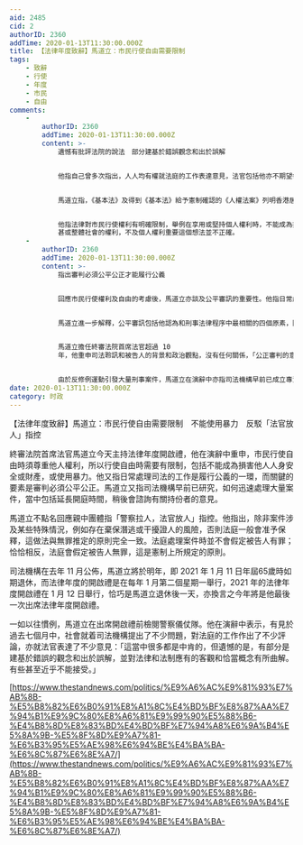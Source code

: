 ```yaml
---
aid: 2485
cid: 2
authorID: 2360
addTime: 2020-01-13T11:30:00.000Z
title: 【法律年度致辭】馬道立：市民行使自由需要限制
tags:
    - 致辭
    - 行使
    - 年度
    - 市民
    - 自由
comments:
    -
        authorID: 2360
        addTime: 2020-01-13T11:30:00.000Z
        content: >-
            遺憾有批評法院的說法　部分建基於錯誤觀念和出於誤解


            他指自己曾多次指出，人人均有權就法庭的工作表達意見，法官包括他亦不期望每宗案件的裁決都備受贊同，但他批評當有人純粹因為不滿案件的裁決結果而作出各種抨擊，指法庭並非公正無偏，法律制度並非完善健全，又或針對法官作出極為冒犯的人身攻擊，他有需要向社會大眾闡明法律如何運作，以正視聽。


            馬道立指，《基本法》及得到《基本法》給予憲制確認的《人權法案》列明香港居民擁有多項權利，包括：言論自由，結社、集會、遊行和示威的自由，「過去七個月，我們看到許多行使這些自由的情況。然而，為使社會上其他人的權利和自由不會受到不可接受的影響，行使這些權利需要有限制。明白這一點是重要的；我過往稱這為對他人權利的尊重。」


            他指法律對市民行使權利有明確限制，舉例在享用或堅持個人權利時，不能成為損害他人人身安全或財產，或使用暴力。馬道立再解釋，認為他人的權利，
            甚或整體社會的權利，不及個人權利重要這個想法並不正確。
    -
        authorID: 2360
        addTime: 2020-01-13T11:30:00.000Z
        content: >-
            指出審判必須公平公正才能履行公義


            回應市民行使權利及自由的考慮後，馬道立亦談及公平審訊的重要性。他指日常處理司法工作時有一個關鍵的要素，就是審判必須公平公正。馬道立援引《基本法》及《人權法案》，指被告人有權受法庭公正公開審問，他亦解釋保釋情況，「......如果被告人需等候聆訊，便會出現是否准予保釋的問題。這方面的法例十分明確：除非案件涉及某些特殊情況，例如存在棄保潛逃或干擾證人的風險，否則法庭一般會准予保釋。這做法與無罪推定的原則完全一致。法庭處理案件時並不會假定被告人有罪；恰恰相反，法庭會假定被告人無罪，這是憲制上所規定的原則。」


            馬道立進一步解釋，公平審訊包括他認為和刑事法律程序中最相關的四個原素，除了無罪假定外，還包括被告獲給予充分時間及便利準備答辯、有權盡早接受審判，以及被定罪者有權就定罪及刑罰提出上訴；控方亦可提出上訴。


            馬道立擔任終審法院首席法官超過 10
            年，他重申司法聆訊和被告人的背景和政治觀點，沒有任何關係，「公正審判的意思並不是指法庭必須因應被告人的個人或政治觀點，作出有罪或無罪的判決：刑事案件的審訊結果取決於審訊時提出的證據，它們是否充分有力，以及控方是否已履行其舉證責任，證明案情達至毫無合理疑點的舉證標準。」


            由於反修例運動引發大量刑事案件，馬道立在演辭中亦指司法機構早前已成立專責工作小組，研究法院如何以最佳的方式迅速處理這些案件，當中包括延長開庭時間。馬道立指司法機構將會就建議的措施，諮詢相關持份者，但他強調迅速處理案件雖然有其好處，「我們也會致力於此，但亦必須謹記，公平的審訊是至為重要的。」
date: 2020-01-13T11:30:00.000Z
category: 时政
---
```


【法律年度致辭】馬道立：市民行使自由需要限制　不能使用暴力　反駁「法官放人」指控

終審法院首席法官馬道立今天主持法律年度開啟禮，他在演辭中重申，市民行使自由時須尊重他人權利，所以行使自由時需要有限制，包括不能成為損害他人人身安全或財產，或使用暴力。他又指日常處理司法的工作是履行公義的一環，而關鍵的要素是審判必須公平公正。馬道立又指司法機構早前已研究，如何迅速處理大量案件，當中包括延長開庭時間，稍後會諮詢有關持份者的意見。

馬道立不點名回應親中團體指「警察拉人，法官放人」指控。他指出，除非案件涉及某些特殊情況，例如存在棄保潛逃或干擾證人的風險，否則法庭一般會准予保釋，這做法與無罪推定的原則完全一致。法庭處理案件時並不會假定被告人有罪；恰恰相反，法庭會假定被告人無罪，這是憲制上所規定的原則。

司法機構在去年 11 月公佈，馬道立將於明年，即 2021 年 1 月 11 日年屆65歲時如期退休，而法律年度的開啟禮是在每年 1 月第二個星期一舉行，2021 年的法律年度開啟禮在 1 月 12 日舉行，恰巧是馬道立退休後一天，亦換言之今年將是他最後一次出席法律年度開啟禮。

一如以往慣例，馬道立在出席開啟禮前檢閱警察儀仗隊。他在演辭中表示，有見於過去七個月中，社會就着司法機構提出了不少問題，對法庭的工作作出了不少評論，亦就法官表達了不少意見：「這當中很多都是中肯的，但遺憾的是，有部分是建基於錯誤的觀念和出於誤解，並對法律和法制應有的客觀和恰當概念有所曲解。有些甚至近乎不能接受。」

[https://www.thestandnews.com/politics/%E9%A6%AC%E9%81%93%E7%AB%8B-%E5%B8%82%E6%B0%91%E8%A1%8C%E4%BD%BF%E8%87%AA%E7%94%B1%E9%9C%80%E8%A6%81%E9%99%90%E5%88%B6-%E4%B8%8D%E8%83%BD%E4%BD%BF%E7%94%A8%E6%9A%B4%E5%8A%9B-%E5%8F%8D%E9%A7%81-%E6%B3%95%E5%AE%98%E6%94%BE%E4%BA%BA-%E6%8C%87%E6%8E%A7/](https://www.thestandnews.com/politics/%E9%A6%AC%E9%81%93%E7%AB%8B-%E5%B8%82%E6%B0%91%E8%A1%8C%E4%BD%BF%E8%87%AA%E7%94%B1%E9%9C%80%E8%A6%81%E9%99%90%E5%88%B6-%E4%B8%8D%E8%83%BD%E4%BD%BF%E7%94%A8%E6%9A%B4%E5%8A%9B-%E5%8F%8D%E9%A7%81-%E6%B3%95%E5%AE%98%E6%94%BE%E4%BA%BA-%E6%8C%87%E6%8E%A7/)
